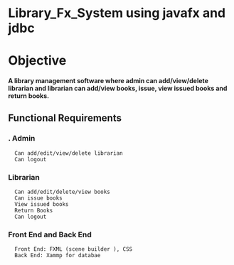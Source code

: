 # Library_Fx_System using javafx and jdbc

# Objective
#### A library management software where admin can add/view/delete librarian and librarian can add/view books, issue, view issued books and return books.
## Functional Requirements
### . Admin
      Can add/edit/view/delete librarian
      Can logout

###  Librarian
      Can add/edit/delete/view books
      Can issue books
      View issued books
      Return Books
      Can logout
   
### Front End and Back End
      Front End: FXML (scene builder ), CSS
      Back End: Xammp for databae   
